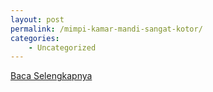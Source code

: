 ```yaml
---
layout: post
permalink: /mimpi-kamar-mandi-sangat-kotor/
categories:
    - Uncategorized
---
```


[Baca Selengkapnya](/04)